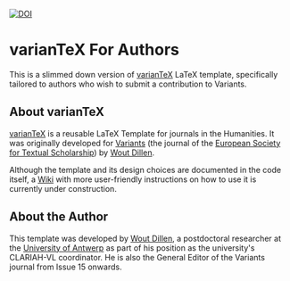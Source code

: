 [![DOI](https://zenodo.org/badge/214399597.svg)](https://zenodo.org/badge/latestdoi/214399597)
# varianTeX For Authors

This is a slimmed down version of [varianTeX](https://github.com/WoutDLN/varianTeX) LaTeX template, specifically tailored to authors who wish to submit a contribution to Variants.

## About varianTeX

[varianTeX](https://github.com/WoutDLN/varianTeX) is a reusable LaTeX Template for journals in the Humanities. It was originally developed for [Variants](https://journals.openedition.org/variants/) (the journal of the [European Society for Textual Scholarship](https://textualscholarship.eu/)) by [Wout Dillen](https://github.com/WoutDLN).

Although the template and its design choices are documented in the code itself, a [Wiki](https://github.com/WoutDLN/LaTeXJournal_Variants/wiki) with more user-friendly instructions on how to use it is currently under construction.

## About the Author

This template was developed by [Wout Dillen](https://github.com/WoutDLN), a postdoctoral researcher at the [University of Antwerp](https://uantwerpen.be) as part of his position as the university's CLARIAH-VL coordinator. He is also the General Editor of the Variants journal from Issue 15 onwards. 

